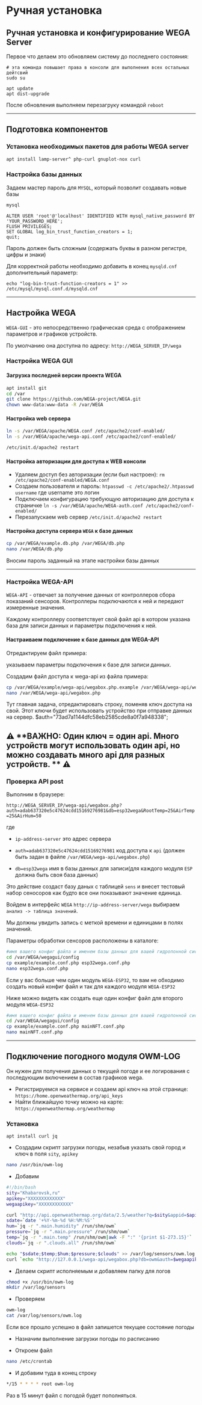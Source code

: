 # Ручная установка

## Ручная установка и конфигурирование WEGA Server
Первое что делаем это обновляем систему до последнего состояния:
```
# эта команда повышает права в консоли для выполнения всех остальных дейтсвий
sudo su  

apt update
apt dist-upgrade
```

После обновления выполняем перезагруку командой `reboot`

---
## Подготовка компонентов
### Установка необходимых пакетов для работы WEGA server
```bash
apt install lamp-server^ php-curl gnuplot-nox curl
```
### Настройка базы данных
Задаем мастер пароль для `MYSQL`, который позволит создавать новые базы
```bash
mysql
```
```mysql
ALTER USER 'root'@'localhost' IDENTIFIED WITH mysql_native_password BY 'YOUR_PASSWORD_HERE';
FLUSH PRIVILEGES;
SET GLOBAL log_bin_trust_function_creators = 1;
quit;
```
Пароль должен быть сложным (содержать буквы в разном регистре, цифры и знаки)

Для корректной работы необходимо добавить в конец `mysqld.cnf` дополнительный параметр:

`echo "log-bin-trust-function-creators = 1" >> /etc/mysql/mysql.conf.d/mysqld.cnf`

---
## Настройка WEGA
`WEGA-GUI` - это непосредственно графическая среда с отображением параметров и графиков устройств.

По умолчанию она доступна по адресу: `http://WEGA_SERVER_IP/wega`

### Настройка WEGA GUI
#### Загрузка последней версии проекта WEGA
```bash
apt install git
cd /var
git clone https://github.com/WEGA-project/WEGA.git
chown www-data:www-data -R /var/WEGA
```

#### Настройка web сервера
```bash
ln -s /var/WEGA/apache/WEGA.conf /etc/apache2/conf-enabled/
ln -s /var/WEGA/apache/wega-api.conf /etc/apache2/conf-enabled/

/etc/init.d/apache2 restart
```
#### Настройка авторизации для доступа к WEB консоли
*  Удаляем доступ без авторизации (если был настроен):
```rm /etc/apache2/conf-enabled/WEGA.conf```
* Создаем пользователя и пароль:
```htpasswd -c /etc/apache2/.htpasswd username```
 где username это логин
* Подключаем конфигурацию требующую авторизацию для доступа к страничке
```ln -s /var/WEGA/apache/WEGA-auth.conf /etc/apache2/conf-enabled/```
* Перезапускаем web сервер
```/etc/init.d/apache2 restart```

#### Настройка доступа сервера `WEGA` к базе данных
```bash
cp /var/WEGA/example.db.php /var/WEGA/db.php
nano /var/WEGA/db.php
```
Вносим пароль заданный на этапе настройки базы данных

---
### Настройка WEGA-API
`WEGA-API` - отвечает за получение данных от контроллеров сбора показаний сенсоров. Контроллеры подключаются к ней и передают измеренные значения. 

Каждому контроллеру соответствует свой файл api в котором указана база для записи данных и параметры подключения к ней.

#### Настраиваем подключение к базе данных для WEGA-API
Отредактируем файл примера:

указываем параметры подключения к базе для записи данных.

Создадим файл доступа к wega-api из файла примера:
```bash
cp /var/WEGA/example/wega-api/wegabox.php.example /var/WEGA/wega-api/wegabox.php
nano /var/WEGA/wega-api/wegabox.php
```
Тут главная задача, отредактировать строку, поменяв ключ доступа на свой. Этот ключи будет использовать устройство при отправке данных на сервер. 
$auth="73ad7a1144dfc58eb2585cde8a0f7a948338";

⚠️ **ВАЖНО: Один ключ = один api. Много устройств могут использовать один api, но можно создавать много api для разных устройств. ** ⚠️
---
### Проверка API post <a name="api_check"></a>

Выполним в браузере:

`http://WEGA_SERVER_IP/wega-api/wegabox.php?auth=adab637320e5c47624cdd15169276981&db=esp32wega&RootTemp=25&AirTemp=25&AirHum=50`

где 
* `ip-address-server` это адрес сервера

* `auth=adab637320e5c47624cdd15169276981` код доступа к `api` (должен быть задан в файле `/var/WEGA/wega-api/wegabox.php`)

* `db=esp32wega` имя в базы данных для записи(для каждого модуля `ESP` должна быть своя база данных)

Это действие создаст базу даных с таблицей `sens` и внесет тестовый набор сеносоров как будто все они показывают значение единица.

Войдем в интерфейс `WEGA` `http://ip-address-server/wega` выбираем `анализ -> таблица значений`. 

Мы должны увидить запись с меткой времени и единицами в полях значений.

Параметры обработки сенсоров расположены в каталоге:
```bash
#имя вашего конфиг файла и именем базы данных для вашей гидропонной системы
cd /var/WEGA/wegagui/config
cp example/example.conf.php esp32wega.conf.php 
nano esp32wega.conf.php 
```

Если у вас больше чем один модуль `WEGA-ESP32`, то вам не обходимо создать новый конфиг файл и так для каждого модуля `WEGA-ESP32`

Ниже можно видеть как создать еще один конфиг файл для второго модуля `WEGA-ESP32`

```bash
#имя вашего конфиг файла и именем базы данных для вашей гидропонной системы
cd /var/WEGA/wegagui/config
cp example/example.conf.php mainNFT.conf.php 
nano mainNFT.conf.php 
```

---
## Подключение погодного модуля OWM-LOG <a name="weather"></a>
Он нужен для получения данных о текущей погоде и ее логирования с последующим включением в состав графиков wega.
* Регистрируемся на сервисе и создаем api ключ на этой странице: `https://home.openweathermap.org/api_keys`
* Найти ближайшую точку можно на карте: `https://openweathermap.org/weathermap`

### Установка <a name="weather_install"></a>
`apt install curl jq`

* Создадим скрипт загрузки погоды, незабыв указать свой город и ключ в поля `sity`, `apikey`
```bash
nano /usr/bin/owm-log
```

* Добавим

```bash
#!/bin/bash
sity="Khabarovsk,ru"
apikey="XXXXXXXXXXXXX"
wegaapikey="ХХХХХХХХХХХХ"

curl "http://api.openweathermap.org/data/2.5/weather?q=$sity&appid=$apikey" > /run/shm/owm
sdate=`date '+%Y-%m-%d %H:%M:%S'`
hum=`jq -r ".main.humidity" /run/shm/owm`
pressure=`jq -r ".main.pressure" /run/shm/owm`
temp=`jq -r ".main.temp" /run/shm/owm|awk -F ":" '{print $1-273.15}'`
clouds=`jq -r ".clouds.all" /run/shm/owm`

echo "$sdate;$temp;$hum;$pressure;$clouds" >> /var/log/sensors/owm.log
curl `echo "http://127.0.0.1/wega-api/wegabox.php?db=owm&auth=$wegaapikey&temp=$temp&hum=$hum&pressure=$pressure&clouds=$clouds" | sed -e s/,/./g`

```

* Делаем скрипт исполняемым и добавляем папку для логов
```bash
chmod +x /usr/bin/owm-log
mkdir /var/log/sensors
```

* Проверяем
```bash
owm-log
cat /var/log/sensors/owm.log
```

Если все прошло успешно в файл запишется текущее состояние погоды

* Назначим выполнение загрузки погоды по расписанию

* Откроем файл 
```bash
nano /etc/crontab
```

* И добавим туда в конец строку
```bash
*/15 * * * * root owm-log
```

Раз в 15 минут файл с погодой будет пополняться.
